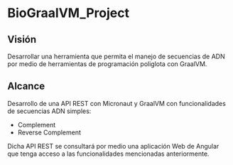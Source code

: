 # BioGraalVM_Project

## Visión
Desarrollar una herramienta que permita el manejo de secuencias de ADN por medio de herramientas de programación poliglota con GraalVM.

## Alcance
Desarrollo de una API REST con Micronaut y GraalVM con funcionalidades de secuencias ADN simples:
* Complement
* Reverse Complement

Dicha API REST se consultará por medio una aplicación Web de Angular que tenga acceso a las funcionalidades mencionadas anteriormente.
